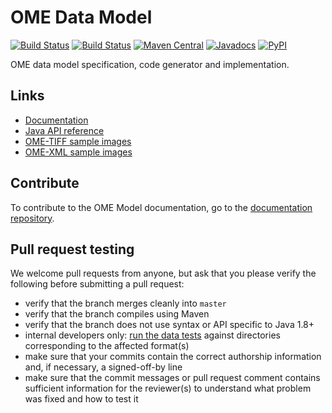 # OME Data Model

[![Build Status](https://github.com/ome/ome-model/workflows/Maven/badge.svg)](https://github.com/ome/ome-model/actions)
[![Build Status](https://github.com/ome/ome-model/workflows/Tox/badge.svg)](https://github.com/ome/ome-model/actions)
[![Maven Central](https://img.shields.io/maven-central/v/org.openmicroscopy/ome-xml.svg)](http://search.maven.org/#search%7Cgav%7C1%7Cg%3A%22org.openmicroscopy%22%20AND%20a%3A%22ome-xml%22)
[![Javadocs](http://javadoc.io/badge/org.openmicroscopy/ome-xml.svg)](http://javadoc.io/doc/org.openmicroscopy/ome-xml) 
[![PyPI](https://badge.fury.io/py/ome-model.svg)](https://pypi.org/project/ome-model/)

OME data model specification, code generator and implementation.

Links
-----

- [Documentation](https://ome-model.readthedocs.io/en/stable/)
- [Java API reference](http://javadoc.io/doc/org.openmicroscopy/ome-xml/)
- [OME-TIFF sample images](https://downloads.openmicroscopy.org/images/OME-TIFF/)
- [OME-XML sample images](https://downloads.openmicroscopy.org/images/OME-XML/)

Contribute
----------

To contribute to the OME Model documentation, go to the [documentation repository](https://github.com/ome/ome-model-documentation).

Pull request testing
--------------------

We welcome pull requests from anyone, but ask that you please verify the
following before submitting a pull request:

 * verify that the branch merges cleanly into ```master```
 * verify that the branch compiles using Maven
 * verify that the branch does not use syntax or API specific to Java 1.8+
 * internal developers only: [run the data
   tests](https://bio-formats.readthedocs.io/en/stable/developers/commit-testing.html)
   against directories corresponding to the affected format(s)
 * make sure that your commits contain the correct authorship information and,
   if necessary, a signed-off-by line
 * make sure that the commit messages or pull request comment contains
   sufficient information for the reviewer(s) to understand what problem was
   fixed and how to test it
